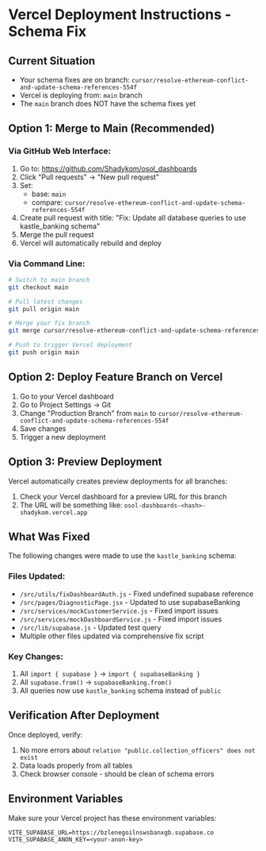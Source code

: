 # Vercel Deployment Instructions - Schema Fix

## Current Situation
- Your schema fixes are on branch: `cursor/resolve-ethereum-conflict-and-update-schema-references-554f`
- Vercel is deploying from: `main` branch
- The `main` branch does NOT have the schema fixes yet

## Option 1: Merge to Main (Recommended)

### Via GitHub Web Interface:
1. Go to: https://github.com/Shadykom/osol_dashboards
2. Click "Pull requests" → "New pull request"
3. Set:
   - base: `main`
   - compare: `cursor/resolve-ethereum-conflict-and-update-schema-references-554f`
4. Create pull request with title: "Fix: Update all database queries to use kastle_banking schema"
5. Merge the pull request
6. Vercel will automatically rebuild and deploy

### Via Command Line:
```bash
# Switch to main branch
git checkout main

# Pull latest changes
git pull origin main

# Merge your fix branch
git merge cursor/resolve-ethereum-conflict-and-update-schema-references-554f

# Push to trigger Vercel deployment
git push origin main
```

## Option 2: Deploy Feature Branch on Vercel

1. Go to your Vercel dashboard
2. Go to Project Settings → Git
3. Change "Production Branch" from `main` to `cursor/resolve-ethereum-conflict-and-update-schema-references-554f`
4. Save changes
5. Trigger a new deployment

## Option 3: Preview Deployment

Vercel automatically creates preview deployments for all branches:
1. Check your Vercel dashboard for a preview URL for this branch
2. The URL will be something like: `osol-dashboards-<hash>-shadykom.vercel.app`

## What Was Fixed

The following changes were made to use the `kastle_banking` schema:

### Files Updated:
- `/src/utils/fixDashboardAuth.js` - Fixed undefined supabase reference
- `/src/pages/DiagnosticPage.jsx` - Updated to use supabaseBanking
- `/src/services/mockCustomerService.js` - Fixed import issues
- `/src/services/mockDashboardService.js` - Fixed import issues
- `/src/lib/supabase.js` - Updated test query
- Multiple other files updated via comprehensive fix script

### Key Changes:
1. All `import { supabase }` → `import { supabaseBanking }`
2. All `supabase.from()` → `supabaseBanking.from()`
3. All queries now use `kastle_banking` schema instead of `public`

## Verification After Deployment

Once deployed, verify:
1. No more errors about `relation "public.collection_officers" does not exist`
2. Data loads properly from all tables
3. Check browser console - should be clean of schema errors

## Environment Variables

Make sure your Vercel project has these environment variables:
```
VITE_SUPABASE_URL=https://bzlenegoilnswsbanxgb.supabase.co
VITE_SUPABASE_ANON_KEY=<your-anon-key>
```